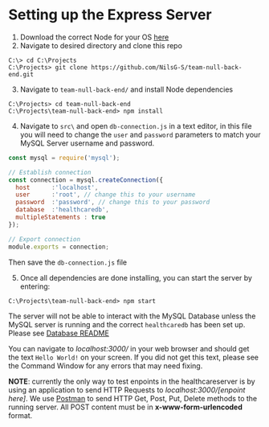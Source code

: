 # Setting up the Express Server

1. Download the correct Node for your OS [here](https://nodejs.org/en/)
2. Navigate to desired directory and clone this repo
  ```
  C:\> cd C:\Projects
  C:\Projects> git clone https://github.com/NilsG-S/team-null-back-end.git
  ```
3. Navigate to `team-null-back-end/` and install Node dependencies
  ```
  C:\Projects> cd team-null-back-end
  C:\Projects\team-null-back-end> npm install
  ```
4. Navigate to `src\` and open `db-connection.js` in a text editor, in this file you will need to change the
  `user` and `password` parameters to match your MySQL Server username and password.
  ```Javascript
  const mysql = require('mysql');

  // Establish connection
  const connection = mysql.createConnection({
    host      :'localhost',
    user      :'root', // change this to your username
    password  :'password', // change this to your password
    database  :'healthcaredb',
    multipleStatements : true
  });

  // Export connection
  module.exports = connection;
  ```
  Then save the `db-connection.js` file
  
5. Once all dependencies are done installing, you can start the server by entering:
  ```
  C:\Projects\team-null-back-end> npm start
  ```
  The server will not be able to interact with the MySQL Database unless the MySQL server is running and 
  the correct `healthcaredb` has been set up. Please see [Database README](https://github.com/NilsG-S/team-null-back-end/blob/master/Utils/README.md)

You can navigate to _localhost:3000/_ in your web browser and should get the text `Hello World!` on your screen. If you did not
get this text, please see the Command Window for any errors that may need fixing. 

**NOTE**: currently the only way to test enpoints in the healthcareserver is by using an application to send HTTP Requests
to _localhost:3000/[enpoint here]_. We use [Postman](https://www.getpostman.com/) to send HTTP Get, Post, Put, Delete methods to the 
running server. All POST content must be in **x-www-form-urlencoded** format.
